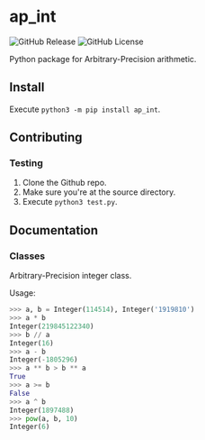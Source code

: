 # ap_int
![GitHub Release](https://img.shields.io/github/v/release/cyan-ice/ap-int)
![GitHub License](https://img.shields.io/github/license/cyan-ice/ap-int)

Python package for Arbitrary-Precision arithmetic.

## Install

Execute `python3 -m pip install ap_int`.

## Contributing

### Testing

1. Clone the Github repo.
2. Make sure you're at the source directory.
3. Execute `python3 test.py`.

## Documentation

### Classes

Arbitrary-Precision integer class.

Usage:
```py
>>> a, b = Integer(114514), Integer('1919810')
>>> a * b
Integer(219845122340)
>>> b // a
Integer(16)
>>> a - b
Integer(-1805296)
>>> a ** b > b ** a
True
>>> a >= b
False
>>> a ^ b
Integer(1897488)
>>> pow(a, b, 10)
Integer(6)
```
